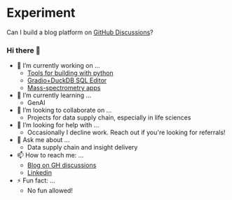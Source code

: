 # Experiment

Can I build a blog platform on [GitHub Discussions](https://github.com/liquidcarbon/thoughts/discussions)?

### Hi there 👋

- 🔭 I’m currently working on ...
  - [Tools for building with python](https://github.com/liquidcarbon/puppy)
  - [Gradio+DuckDB SQL Editor](https://huggingface.co/spaces/liquidcarbon/duckdb-fastapi-gradio)
  - [Mass-spectrometry apps](https://huggingface.co/spaces/liquidcarbon/pyclickchem)
- 🌱 I’m currently learning ...
  - GenAI
- 👯 I’m looking to collaborate on ...
  - Projects for data supply chain, especially in life sciences
- 🤔 I’m looking for help with ...
  - Occasionally I decline work.  Reach out if you're looking for referrals!
- 💬 Ask me about ...
  - Data supply chain and insight delivery
- 📫 How to reach me: ...
  - [Blog on GH discussions](https://github.com/liquidcarbon/thoughts/discussions)
  - [Linkedin](https://www.linkedin.com/in/alekis/)
- ⚡ Fun fact: ...
  - No fun allowed!
